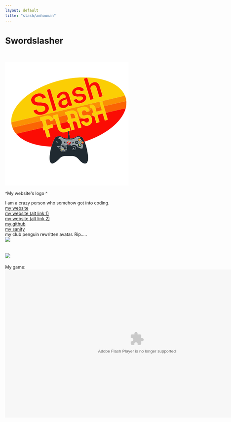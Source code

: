 ```yaml
---
layout: default
title: "slash/amhooman"
---
```

<h1 class="text-center">Swordslasher</h1>
<br>
<br>

<img src="logo2.png">
<p> ^My website's logo ^</p>
<a>I am a crazy person who somehow got into coding.</a>
<br>
<a href="http://swordslasher.com">my website</a>
<br>
<a href="https://amhooman.github.io/website">my website (alt link 1)</a>
<br>
<a href="https://swordslasher.netlify.app">my website (alt link 2)</a>
<br>
<a href="https://github.com/amhooman">my github</a>
<br>
<a href="https://mesacomplex.tk/404.html">my sanity</a>
<br>
my club penguin rewritten avatar. Rip.....
<br>
<img src="https://avatars.githubusercontent.com/u/95942514?s=96&v=4">
<br>
<br>
<br>
<img src="http://swordslasher.com/images/spin.gif">
<br>
<br>
My game:
<br>
  <embed src="https://amhooman.github.io/games/mygame.swf" flashvars="" base="" quality="high" allowscriptaccess="always" allowfullscreen="true" wmode="window" width="854" height="480" type="application/x-shockwave-flash" pluginspage="http://www.macromedia.com/go/getflashplayer">
<script src="../../../../ruffle/ruffle.js"></script>
<script>
document.getElementById("aboutNav").classList.add("active");
</script>
